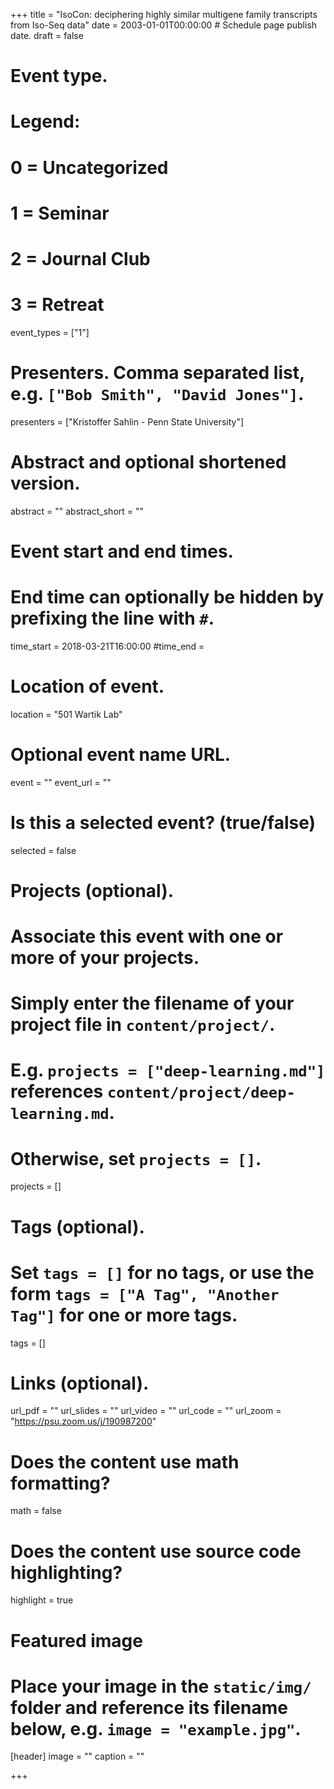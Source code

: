 +++
title = "IsoCon: deciphering highly similar multigene family transcripts from Iso-Seq data"
date = 2003-01-01T00:00:00  # Schedule page publish date.
draft = false

# Event type.
# Legend:
# 0 = Uncategorized
# 1 = Seminar
# 2 = Journal Club
# 3 = Retreat
event_types = ["1"]

# Presenters. Comma separated list, e.g. `["Bob Smith", "David Jones"]`.
presenters = ["Kristoffer Sahlin - Penn State University"]

# Abstract and optional shortened version.
abstract = ""
abstract_short = ""

# Event start and end times.
#   End time can optionally be hidden by prefixing the line with `#`.
time_start = 2018-03-21T16:00:00
#time_end = 

# Location of event.
location = "501 Wartik Lab"

# Optional event name URL.
event = ""
event_url = ""

# Is this a selected event? (true/false)
selected = false

# Projects (optional).
#   Associate this event with one or more of your projects.
#   Simply enter the filename of your project file in `content/project/`.
#   E.g. `projects = ["deep-learning.md"]` references `content/project/deep-learning.md`.
#   Otherwise, set `projects = []`.
projects = []

# Tags (optional).
#   Set `tags = []` for no tags, or use the form `tags = ["A Tag", "Another Tag"]` for one or more tags.
tags = []

# Links (optional).
url_pdf = ""
url_slides = ""
url_video = ""
url_code = ""
url_zoom = "https://psu.zoom.us/j/190987200"

# Does the content use math formatting?
math = false

# Does the content use source code highlighting?
highlight = true

# Featured image
# Place your image in the `static/img/` folder and reference its filename below, e.g. `image = "example.jpg"`.
[header]
image = ""
caption = ""

+++
